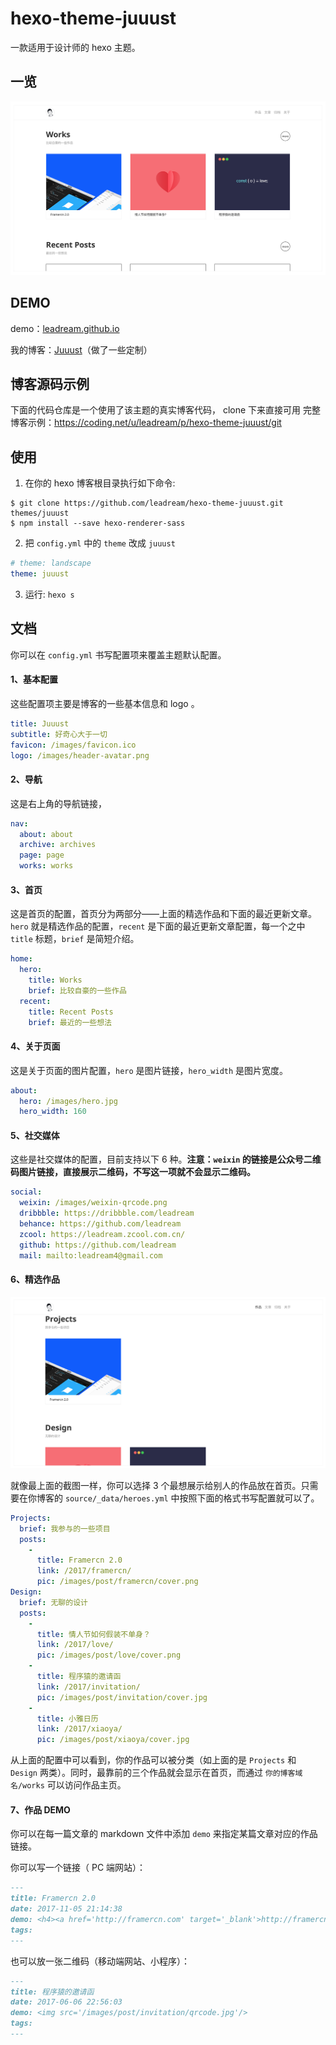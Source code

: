 # hexo-theme-juuust

一款适用于设计师的 hexo 主题。

## 一览
![Juuust](./screenshot.png)

## DEMO
demo：[leadream.github.io](https://leadream.github.io)

我的博客：[Juuust](http://juuust.com)（做了一些定制）

## 博客源码示例
下面的代码仓库是一个使用了该主题的真实博客代码， clone 下来直接可用
完整博客示例：https://coding.net/u/leadream/p/hexo-theme-juuust/git

## 使用
1. 在你的 hexo 博客根目录执行如下命令:
```git
$ git clone https://github.com/leadream/hexo-theme-juuust.git themes/juuust
$ npm install --save hexo-renderer-sass
```

2. 把 `config.yml` 中的 `theme` 改成 `juuust`
```yml
# theme: landscape
theme: juuust
```

3. 运行: `hexo s`

## 文档
你可以在 `config.yml` 书写配置项来覆盖主题默认配置。

#### 1、基本配置
这些配置项主要是博客的一些基本信息和 logo 。
```yml
title: Juuust
subtitle: 好奇心大于一切
favicon: /images/favicon.ico
logo: /images/header-avatar.png
```

#### 2、导航
这是右上角的导航链接，
```yml
nav:
  about: about
  archive: archives
  page: page
  works: works
```

#### 3、首页
这是首页的配置，首页分为两部分——上面的精选作品和下面的最近更新文章。`hero` 就是精选作品的配置，`recent` 是下面的最近更新文章配置，每一个之中 `title` 标题，`brief` 是简短介绍。
```yml
home:
  hero:
    title: Works
    brief: 比较自豪的一些作品
  recent:
    title: Recent Posts
    brief: 最近的一些想法
```

#### 4、关于页面
这是关于页面的图片配置，`hero` 是图片链接，`hero_width` 是图片宽度。
```yml
about:
  hero: /images/hero.jpg
  hero_width: 160
```

#### 5、社交媒体
这些是社交媒体的配置，目前支持以下 6 种。**注意：`weixin` 的链接是公众号二维码图片链接，直接展示二维码，不写这一项就不会显示二维码。**
```yml
social:
  weixin: /images/weixin-qrcode.png
  dribbble: https://dribbble.com/leadream
  behance: https://github.com/leadream
  zcool: https://leadream.zcool.com.cn/
  github: https://github.com/leadream
  mail: mailto:leadream4@gmail.com
```

#### 6、精选作品
![Juuust](./works.png)

就像最上面的截图一样，你可以选择 3 个最想展示给别人的作品放在首页。只需要在你博客的 `source/_data/heroes.yml` 中按照下面的格式书写配置就可以了。

```yml
Projects:
  brief: 我参与的一些项目
  posts:
    -
      title: Framercn 2.0
      link: /2017/framercn/
      pic: /images/post/framercn/cover.png
Design:
  brief: 无聊的设计
  posts:
    -
      title: 情人节如何假装不单身？
      link: /2017/love/
      pic: /images/post/love/cover.png
    -
      title: 程序猿的邀请函
      link: /2017/invitation/
      pic: /images/post/invitation/cover.jpg
    -
      title: 小雅日历
      link: /2017/xiaoya/
      pic: /images/post/xiaoya/cover.jpg
```

从上面的配置中可以看到，你的作品可以被分类（如上面的是 `Projects` 和 `Design` 两类）。同时，最靠前的三个作品就会显示在首页，而通过 `你的博客域名/works` 可以访问作品主页。

#### 7、作品 DEMO
你可以在每一篇文章的 markdown 文件中添加 `demo` 来指定某篇文章对应的作品链接。

你可以写一个链接（ PC 端网站）：

```md
---
title: Framercn 2.0 
date: 2017-11-05 21:14:38
demo: <h4><a href='http://framercn.com' target='_blank'>http://framercn.com</a></h4>
tags:
---
```

也可以放一张二维码（移动端网站、小程序）：

```md
---
title: 程序猿的邀请函
date: 2017-06-06 22:56:03
demo: <img src='/images/post/invitation/qrcode.jpg'/>
tags:
---
```
